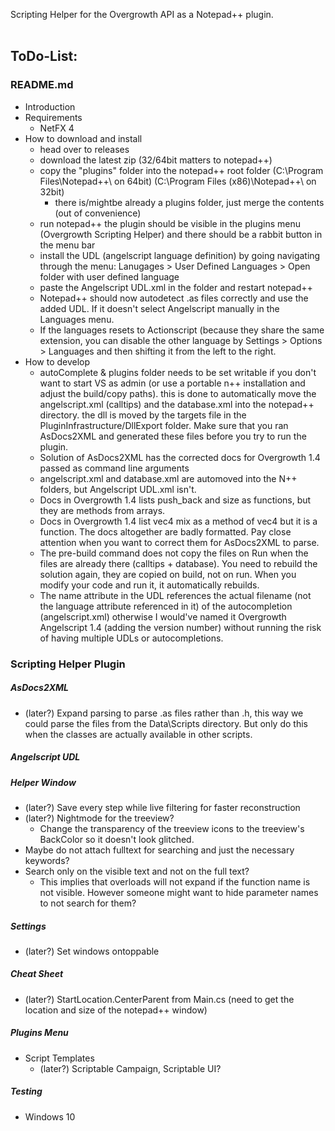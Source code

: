Scripting Helper for the Overgrowth API as a Notepad++ plugin.
<br><br>

ToDo-List:
---
### README.md
- Introduction
- Requirements
  - NetFX 4
- How to download and install
  - head over to releases
  - download the latest zip (32/64bit matters to notepad++)
  - copy the "plugins" folder into the notepad++ root folder (C:\Program Files\Notepad++\ on 64bit) (C:\Program Files (x86)\Notepad++\ on 32bit)
    - there is/mightbe already a plugins folder, just merge the contents (out of convenience)
  - run notepad++ the plugin should be visible in the plugins menu (Overgrowth Scripting Helper) and there should be a rabbit button in the menu bar
  - install the UDL (angelscript language definition) by going navigating through the menu: Lanugages > User Defined Languages > Open folder with user defined language
  - paste the Angelscript UDL.xml in the folder and restart notepad++
  - Notepad++ should now autodetect .as files correctly and use the added UDL. If it doesn't select Angelscript manually in the Languages menu.
  - If the languages resets to Actionscript (because they share the same extension, you can disable the other language by Settings > Options > Languages and then shifting it from the left to the right.
- How to develop
  - autoComplete & plugins folder needs to be set writable if you don't want to start VS as admin (or use a portable n++ installation and adjust the build/copy paths). this is done to automatically move the angelscript.xml (calltips) and the database.xml into the notepad++ directory. the dll is moved by the targets file in the PluginInfrastructure/DllExport folder. Make sure that you ran AsDocs2XML and generated these files before you try to run the plugin.
  - Solution of AsDocs2XML has the corrected docs for Overgrowth 1.4 passed as command line arguments
  - angelscript.xml and database.xml are automoved into the N++ folders, but Angelscript UDL.xml isn't.
  - Docs in Overgrowth 1.4 lists push_back and size as functions, but they are methods from arrays.
  - Docs in Overgrowth 1.4 list vec4 mix as a method of vec4 but it is a function. The docs altogether are badly formatted. Pay close attention when you want to correct them for AsDocs2XML to parse.
  - The pre-build command does not copy the files on Run when the files are already there (calltips + database). You need to rebuild the solution again, they are copied on build, not on run. When you modify your code and run it, it automatically rebuilds.
  - The name attribute in the UDL references the actual filename (not the language attribute referenced in it) of the autocompletion (angelscript.xml) otherwise I would've named it Overgrowth Angelscript 1.4 (adding the version number) without running the risk of having multiple UDLs or autocompletions.

### Scripting Helper Plugin

##### AsDocs2XML
- (later?) Expand parsing to parse .as files rather than .h, this way we could parse the files from the Data\Scripts directory. But only do this when the classes are actually available in other scripts.

##### Angelscript UDL

##### Helper Window
- (later?) Save every step while live filtering for faster reconstruction
- (later?) Nightmode for the treeview?
  - Change the transparency of the treeview icons to the treeview's BackColor so it doesn't look glitched.
- Maybe do not attach fulltext for searching and just the necessary keywords?
- Search only on the visible text and not on the full text?
  - This implies that overloads will not expand if the function name is not visible. However someone might want to hide parameter names to not search for them?

##### Settings
- (later?) Set windows ontoppable

##### Cheat Sheet
- (later?) StartLocation.CenterParent from Main.cs (need to get the location and size of the notepad++ window)

##### Plugins Menu
- Script Templates
  - (later?) Scriptable Campaign, Scriptable UI?

##### Testing
- Windows 10